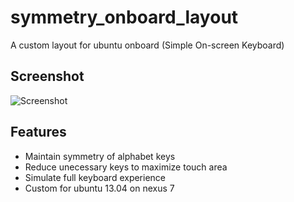 # symmetry_onboard_layout

A custom layout for ubuntu onboard (Simple On-screen Keyboard)

## Screenshot

![Screenshot](https://doc-0o-5k-docs.googleusercontent.com/docs/securesc/ha0ro937gcuc7l7deffksulhg5h7mbp1/vld4tk8m9vgb44294089t1sl1qin2k5d/1378656000000/03528288483967866674/*/0B1wPr9zWdM4mRjFtSnlXVEd4aUk?h=16653014193614665626)

## Features

* Maintain symmetry of alphabet keys
* Reduce unecessary keys to maximize touch area
* Simulate full keyboard experience
* Custom for ubuntu 13.04 on nexus 7
